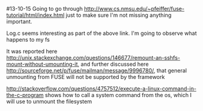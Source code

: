 #13-10-15
Going to go through http://www.cs.nmsu.edu/~pfeiffer/fuse-tutorial/html/index.html just to make sure I'm not missing 
anything important.

Log.c seems interesting as part of the above link. I'm going to observe what happens to my fs


It was reported here http://unix.stackexchange.com/questions/146677/remount-an-sshfs-mount-without-umounting-it, and 
 further discussed here http://sourceforge.net/p/fuse/mailman/message/9996780/, that general unmounting from FUSE will 
 not be supported by the framework

http://stackoverflow.com/questions/4757512/execute-a-linux-command-in-the-c-program shows how to call a system
command from the os, which I will use to unmount the filesystem